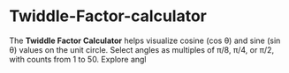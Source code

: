 # Twiddle-Factor-calculator
The **Twiddle Factor Calculator** helps visualize cosine (cos θ) and sine (sin θ) values on the unit circle. Select angles as multiples of π/8, π/4, or π/2, with counts from 1 to 50. Explore angl
